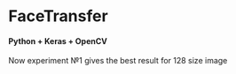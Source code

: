 # FaceTransfer

#### Python + Keras + OpenCV

Now experiment №1 gives the best result for 128 size image
